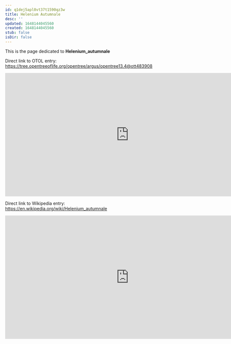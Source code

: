 ```yaml
---
id: q1dej5apl0vt37t1590qz3w
title: Helenium Autumnale
desc: ''
updated: 1648144045560
created: 1648144045560
stub: false
isDir: false
---
```

This is the page dedicated to **Helenium_autumnale**


Direct link to OTOL entry: https://tree.opentreeoflife.org/opentree/argus/opentree13.4@ott483908



<html>
    <body>
    <iframe src="https://tree.opentreeoflife.org/opentree/argus/opentree13.4@ott483908"
    width="800" height="400" frameborder="0" allowfullscreen> </iframe>
    </body>
</html>
    


Direct link to Wikipedia entry: https://en.wikipedia.org/wiki/Helenium_autumnale



<html>
    <body>
    <iframe src="https://en.wikipedia.org/wiki/Helenium_autumnale"
    width="800" height="400" frameborder="0" allowfullscreen> </iframe>
    </body>
</html>
    
